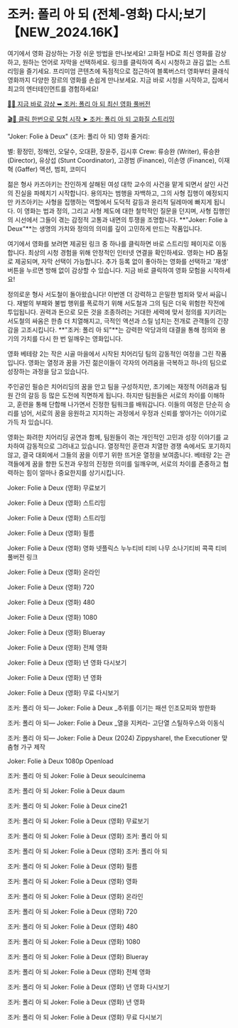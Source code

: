 # 조커: 폴리 아 되 (전체-영화) 다시;보기 【NEW_2024.16K】

여기에서 영화 감상하는 가장 쉬운 방법을 만나보세요! 고화질 HD로 최신 영화를 감상하고, 원하는 언어로 자막을 선택하세요. 링크를 클릭하여 즉시 시청하고 끊김 없는 스트리밍을 즐기세요. 프리미엄 콘텐츠에 독점적으로 접근하여 블록버스터 영화부터 클래식 영화까지 다양한 장르의 영화를 손쉽게 만나보세요. 지금 바로 시청을 시작하고, 집에서 최고의 엔터테인먼트를 경험하세요!

[🚀✨ 지금 바로 감상 ➥ 조커: 폴리 아 되 최신 영화 풀버전](https://t.co/2ypHQwmOcv)

[🎬🔮 클릭 한번으로 모험 시작 ➤ 조커: 폴리 아 되 고화질 스트리밍](https://t.co/2ypHQwmOcv)

"Joker: Folie à Deux" (조커: 폴리 아 되) 영화 줄거리:

별: 황정민, 정해인, 오달수, 오대환, 장윤주, 김시후
Crew: 류승완 (Writer), 류승완 (Director), 유상섭 (Stunt Coordinator), 고경범 (Finance), 이손영 (Finance), 이재혁 (Gaffer)
액션, 범죄, 코미디

젊은 형사 카즈아키는 잔인하게 살해된 여성 대학 교수의 사건을 맡게 되면서 살인 사건의 진실을 파헤치기 시작합니다. 용의자는 범행을 자백하고, 그의 사형 집행이 예정되지만 카즈아키는 사형을 집행하는 역할에서 도덕적 갈등과 윤리적 딜레마에 빠지게 됩니다. 이 영화는 법과 정의, 그리고 사형 제도에 대한 철학적인 질문을 던지며, 사형 집행인의 시선에서 그들이 겪는 감정적 고통과 내면의 투쟁을 조명합니다. **"Joker: Folie à Deux"**는 생명의 가치와 정의의 의미를 깊이 고민하게 만드는 작품입니다.

여기에서 영화를 보려면 제공된 링크 중 하나를 클릭하면 바로 스트리밍 페이지로 이동합니다. 최상의 시청 경험을 위해 안정적인 인터넷 연결을 확인하세요. 영화는 HD 품질로 제공되며, 자막 선택이 가능합니다. 추가 등록 없이 좋아하는 영화를 선택하고 '재생' 버튼을 누르면 방해 없이 감상할 수 있습니다. 지금 바로 클릭하여 영화 모험을 시작하세요!

정의로운 형사 서도철이 돌아왔습니다! 이번엔 더 강력하고 은밀한 범죄와 맞서 싸웁니다. 재벌의 부패와 불법 행위를 폭로하기 위해 서도철과 그의 팀은 더욱 위험한 작전에 투입됩니다. 권력과 돈으로 모든 것을 조종하려는 거대한 세력에 맞서 정의를 지키려는 서도철의 싸움은 한층 더 치열해지고, 극적인 액션과 스릴 넘치는 전개로 관객들의 긴장감을 고조시킵니다. **"조커: 폴리 아 되"**는 강력한 악당과의 대결을 통해 정의와 용기의 가치를 다시 한 번 일깨우는 영화입니다.

영화 베테랑 2는 작은 시골 마을에서 시작된 치어리딩 팀의 감동적인 여정을 그린 작품입니다. 영화는 열정과 꿈을 가진 젊은이들이 각자의 어려움을 극복하고 하나의 팀으로 성장하는 과정을 담고 있습니다.

주인공인 필승은 치어리딩의 꿈을 안고 팀을 구성하지만, 초기에는 재정적 어려움과 팀원 간의 갈등 등 많은 도전에 직면하게 됩니다. 하지만 팀원들은 서로의 차이를 이해하고, 훈련을 통해 단합해 나가면서 진정한 팀워크를 배워갑니다. 이들의 여정은 단순히 승리를 넘어, 서로의 꿈을 응원하고 지지하는 과정에서 우정과 신뢰를 쌓아가는 이야기로 가득 차 있습니다.

영화는 화려한 치어리딩 공연과 함께, 팀원들이 겪는 개인적인 고민과 성장 이야기를 교차하여 감동적으로 그려내고 있습니다. 열정적인 훈련과 치열한 경쟁 속에서도 포기하지 않고, 결국 대회에서 그들의 꿈을 이루기 위한 뜨거운 열정을 보여줍니다. 베테랑 2는 관객들에게 꿈을 향한 도전과 우정의 진정한 의미를 일깨우며, 서로의 차이를 존중하고 협력하는 힘이 얼마나 중요한지를 상기시킵니다.

Joker: Folie à Deux (영화) 무료보기

Joker: Folie à Deux (영화) 스트리밍

Joker: Folie à Deux (영화) 스트리밍

Joker: Folie à Deux (영화) 필름

Joker: Folie à Deux (영화) 영화 넷플릭스 누누티비 티비 나무 소나기티비 콕콕 티비 풀버전 링크

Joker: Folie à Deux (영화) 온라인

Joker: Folie à Deux (영화) 720

Joker: Folie à Deux (영화) 480

Joker: Folie à Deux (영화) 1080

Joker: Folie à Deux (영화) Blueray

Joker: Folie à Deux (영화) 전체 영화

Joker: Folie à Deux (영화) 년 영화 다시보기

Joker: Folie à Deux (영화) 년 영화

Joker: Folie à Deux (영화) 무료 다시보기

조커: 폴리 아 되— Joker: Folie à Deux _추위를 이기는 패션 인조모피와 방한화

조커: 폴리 아 되— Joker: Folie à Deux _열을 지켜라- 고단열 스틸하우스와 이동식

조커: 폴리 아 되— Joker: Folie à Deux (2024) ZippyshareI, the Executioner 맞춤형 가구 제작

Joker: Folie à Deux 1080p Openload

조커: 폴리 아 되 Joker: Folie à Deux seoulcinema

조커: 폴리 아 되 Joker: Folie à Deux daum

조커: 폴리 아 되 Joker: Folie à Deux cine21

조커: 폴리 아 되 Joker: Folie à Deux (영화) 무료보기

조커: 폴리 아 되 Joker: Folie à Deux (영화) 조커: 폴리 아 되

조커: 폴리 아 되 Joker: Folie à Deux (영화) 조커: 폴리 아 되

조커: 폴리 아 되 Joker: Folie à Deux (영화) 필름

조커: 폴리 아 되 Joker: Folie à Deux (영화) 영화

조커: 폴리 아 되 Joker: Folie à Deux (영화) 온라인

조커: 폴리 아 되 Joker: Folie à Deux (영화) 720

조커: 폴리 아 되 Joker: Folie à Deux (영화) 480

조커: 폴리 아 되 Joker: Folie à Deux (영화) 1080

조커: 폴리 아 되 Joker: Folie à Deux (영화) Blueray

조커: 폴리 아 되 Joker: Folie à Deux (영화) 전체 영화

조커: 폴리 아 되 Joker: Folie à Deux (영화) 년 영화 다시보기

조커: 폴리 아 되 Joker: Folie à Deux (영화) 년 영화

조커: 폴리 아 되 Joker: Folie à Deux (영화) 무료 다시보기

